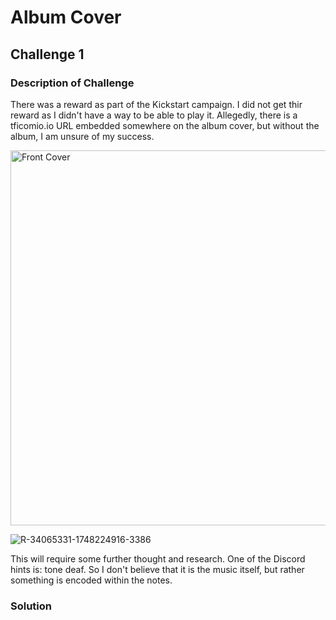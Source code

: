 # Album Cover

## Challenge 1 

### Description of Challenge

There was a reward as part of the Kickstart campaign. I did not get thir reward as I didn't have a way to be able to play it. Allegedly, there is a tficomio.io URL embedded somewhere on the album cover, but without the album, I am unsure of my success. 

<img width="573" height="600" alt="Front Cover" src="https://github.com/user-attachments/assets/98ce9eab-9db0-4f05-a12b-303cd67aab65" />

![R-34065331-1748224916-3386](https://github.com/user-attachments/assets/b04a7d31-7bb9-4545-a225-b8dda5e31007)

This will require some further thought and research. One of the Discord hints is: tone deaf.  So I don't believe that it is the music itself, but rather something is encoded within the notes.

### Solution
